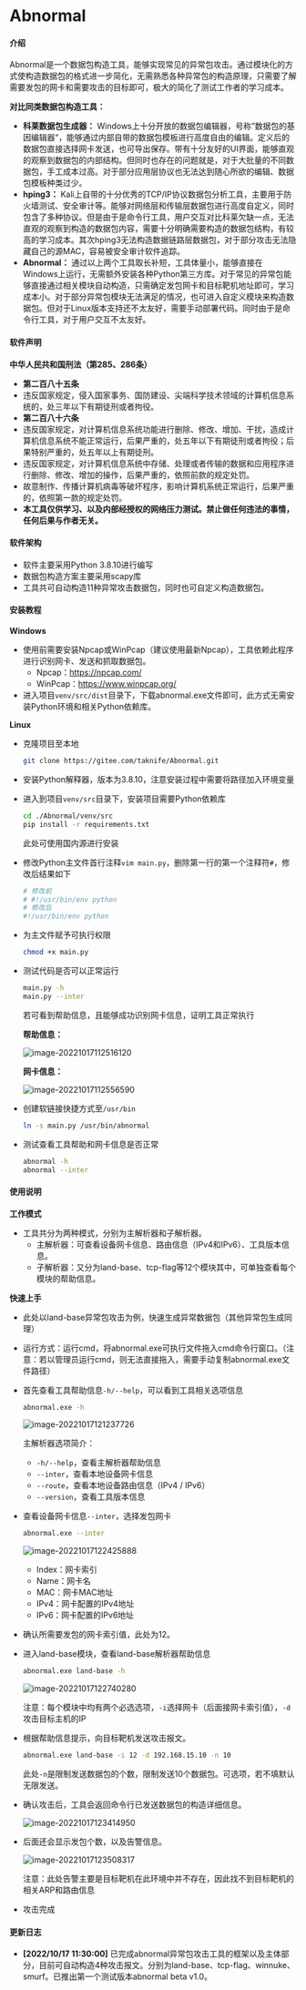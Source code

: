 # Abnormal

#### 介绍

Abnormal是一个数据包构造工具，能够实现常见的异常包攻击。通过模块化的方式使构造数据包的格式进一步简化，无需熟悉各种异常包的构造原理，只需要了解需要发包的网卡和需要攻击的目标即可，极大的简化了测试工作者的学习成本。

**对比同类数据包构造工具：**

* **科莱数据包生成器：** Windows上十分开放的数据包编辑器，号称”数据包的基因编辑器“，能够通过内部自带的数据包模板进行高度自由的编辑。定义后的数据包直接选择网卡发送，也可导出保存。带有十分友好的UI界面，能够直观的观察到数据包的内部结构。但同时也存在的问题就是，对于大批量的不同数据包，手工成本过高。对于部分应用层协议也无法达到随心所欲的编辑、数据包模板种类过少。
* **hping3：** Kali上自带的十分优秀的TCP/IP协议数据包分析工具，主要用于防火墙测试、安全审计等。能够对网络层和传输层数据包进行高度自定义，同时包含了多种协议。但是由于是命令行工具，用户交互对比科莱欠缺一点，无法直观的观察到构造的数据包内容，需要十分明确需要构造的数据包结构，有较高的学习成本。其次hping3无法构造数据链路层数据包，对于部分攻击无法隐藏自己的源MAC，容易被安全审计软件追踪。
* **Abnormal：** 通过以上两个工具取长补短，工具体量小，能够直接在Windows上运行，无需额外安装各种Python第三方库。对于常见的异常包能够直接通过相关模块自动构造，只需确定发包网卡和目标靶机地址即可，学习成本小。对于部分异常包模块无法满足的情况，也可进入自定义模块来构造数据包。但对于Linux版本支持还不太友好，需要手动部署代码。同时由于是命令行工具，对于用户交互不太友好。

#### 软件声明

**中华人民共和国刑法（第285、286条）**

* **第二百八十五条**
* 违反国家规定，侵入国家事务、国防建设、尖端科学技术领域的计算机信息系统的，处三年以下有期徒刑或者拘役。
* **第二百八十六条**
* 违反国家规定，对计算机信息系统功能进行删除、修改、增加、干扰，造成计算机信息系统不能正常运行，后果严重的，处五年以下有期徒刑或者拘役；后果特别严重的，处五年以上有期徒刑。
* 违反国家规定，对计算机信息系统中存储、处理或者传输的数据和应用程序进行删除、修改、增加的操作，后果严重的，依照前款的规定处罚。
* 故意制作、传播计算机病毒等破坏程序，影响计算机系统正常运行，后果严重的，依照第一款的规定处罚。
* **本工具仅供学习、以及内部经授权的网络压力测试。禁止做任何违法的事情，任何后果与作者无关。**

#### 软件架构

* 软件主要采用Python 3.8.10进行编写
* 数据包构造方案主要采用scapy库
* 工具共可自动构造11种异常攻击数据包，同时也可自定义构造数据包。

#### 安装教程

**Windows**

* 使用前需要安装Npcap或WinPcap（建议使用最新Npcap），工具依赖此程序进行识别网卡、发送和抓取数据包。
  * Npcap：https://npcap.com/
  * WinPcap：https://www.winpcap.org/
* 进入项目`venv/src/dist`目录下，下载abnormal.exe文件即可，此方式无需安装Python环境和相关Python依赖库。

**Linux**

* 克隆项目至本地

  ```bash
  git clone https://gitee.com/taknife/Abnormal.git
  ```

* 安装Python解释器，版本为3.8.10，注意安装过程中需要将路径加入环境变量

* 进入到项目`venv/src`目录下，安装项目需要Python依赖库

  ```bash
  cd ./Abnormal/venv/src
  pip install -r requirements.txt
  ```

  此处可使用国内源进行安装

* 修改Python主文件首行注释`vim main.py`，删除第一行的第一个注释符`#`，修改后结果如下

  ```bash
  # 修改前
  # #!/usr/bin/env python
  # 修改后
  #!/usr/bin/env python
  ```

* 为主文件赋予可执行权限

  ```bash
  chmod +x main.py
  ```

* 测试代码是否可以正常运行

  ```bash
  main.py -h
  main.py --inter
  ```

  若可看到帮助信息，且能够成功识别网卡信息，证明工具正常执行

  **帮助信息：**

  ![image-20221017112516120](./image/image-20221017112516120.png)

  **网卡信息：**

  ![image-20221017112556590](./image/image-20221017112556590.png)

* 创建软链接快捷方式至`/usr/bin`

  ```bash
  ln -s main.py /usr/bin/abnormal
  ```

* 测试查看工具帮助和网卡信息是否正常

  ```bash
  abnormal -h
  abnormal --inter
  ```

#### 使用说明

**工作模式**

* 工具共分为两种模式，分别为主解析器和子解析器。
  * 主解析器：可查看设备网卡信息、路由信息（IPv4和IPv6）、工具版本信息。
  * 子解析器：又分为land-base、tcp-flag等12个模块其中，可单独查看每个模块的帮助信息。

**快速上手**

* 此处以land-base异常包攻击为例，快速生成异常数据包（其他异常包生成同理）

* 运行方式：运行cmd，将abnormal.exe可执行文件拖入cmd命令行窗口。（注意：若以管理员运行cmd，则无法直接拖入，需要手动复制abnormal.exe文件路径）

* 首先查看工具帮助信息`-h/--help`，可以看到工具相关选项信息

  ```bash
  abnormal.exe -h
  ```

  ![image-20221017121237726](./image/image-20221017121237726.png)

  主解析器选项简介：

  * `-h/--help`，查看主解析器帮助信息
  * `--inter`，查看本地设备网卡信息
  * `--route`，查看本地设备路由信息（IPv4 / IPv6）
  * `--version`，查看工具版本信息

* 查看设备网卡信息`--inter`，选择发包网卡

  ```bash
  abnormal.exe --inter
  ```

  ![image-20221017122425888](./image/image-20221017122425888.png)

  * Index：网卡索引
  * Name：网卡名
  * MAC：网卡MAC地址
  * IPv4：网卡配置的IPv4地址
  * IPv6：网卡配置的IPv6地址

* 确认所需要发包的网卡索引值，此处为12。

* 进入land-base模块，查看land-base解析器帮助信息

  ```bash
  abnormal.exe land-base -h
  ```

  ![image-20221017122740280](./image/image-20221017122740280.png)

  注意：每个模块中均有两个必选选项，`-i`选择网卡（后面接网卡索引值），`-d`攻击目标主机的IP

* 根据帮助信息提示，向目标靶机发送攻击报文。

  ```bash
  abnormal.exe land-base -i 12 -d 192.168.15.10 -n 10
  ```

  此处`-n`是限制发送数据包的个数，限制发送10个数据包。可选项，若不填默认无限发送。

* 确认攻击后，工具会返回命令行已发送数据包的构造详细信息。

  ![image-20221017123414950](./image/image-20221017123414950.png)

* 后面还会显示发包个数，以及告警信息。

  ![image-20221017123508317](./image/image-20221017123508317.png)

  注意：此处告警主要是目标靶机在此环境中并不存在，因此找不到目标靶机的相关ARP和路由信息

* 攻击完成

#### 更新日志

* **[2022/10/17 11:30:00]** 已完成abnormal异常包攻击工具的框架以及主体部分，目前可自动构造4种攻击报文。分别为land-base、tcp-flag、winnuke、smurf。已推出第一个测试版本abnormal beta v1.0。
